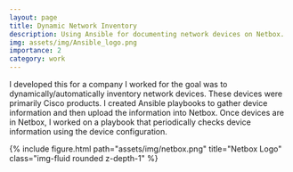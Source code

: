 ```yaml
---
layout: page
title: Dynamic Network Inventory
description: Using Ansible for documenting network devices on Netbox.
img: assets/img/Ansible_logo.png
importance: 2
category: work
---
```


I developed this for a company I worked for the goal was to dynamically/automatically inventory network devices. These devices were primarily Cisco products. I created Ansible playbooks to gather device information and then upload the information into Netbox. Once devices are in Netbox, I worked on a playbook that periodically checks device information using the device configuration.

<div class="row justify-content-center">
    <div class="col-sm mt-3 mt-md-0">
        {% include figure.html path="assets/img/netbox.png" title="Netbox Logo" class="img-fluid rounded z-depth-1" %}
    </div>
</div>